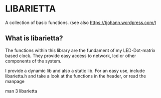 LIBARIETTA
=========

A collection of basic functions. (see also https://tjohann.wordpress.com/)


What is libarietta?
-------------------
The functions within this library are the fundament of my LED-Dot-matrix based clock. They provide easy access to network, lcd or other components of the system. 

I provide a dynamic lib and also a static lib. For an easy use, include libarietta.h and take a look at the functions in the header, or read the manpage

   man 3 libarietta


